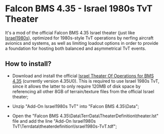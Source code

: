 # Falcon BMS 4.35 - Israel 1980s TvT Theater
It's a mod of the official Falcon BMS 4.35 Israel theater (just like [Israel1980s](https://github.com/UOAF/Israel1980s)), optimized for 1980s-style TvT operations by nerfing aircraft avionics and systems, as well as limiting loadout options in order to provide a foundation for hosting both balanced and asymmetrical TvT events.

## How to install?
* Download and install the official [Israel Theater Of Operations for BMS 4.35](https://www.benchmarksims.org/forum/showthread.php?40653-Israel-Theater-Of-Operations-for-BMS-4-35) (currently version 4.35U0). This is required to use Israel 1980s TvT, since it allows the latter to only require 120MB of disk space by referencing all other 8GB of terrain/texture files from the official Israel theater;

* Unzip "Add-On Israel1980s TvT" into "Falcon BMS 4.35\Data\";

* Open the "Falcon BMS 4.35\Data\TerrData\TheaterDefinition\theater.lst" file and add the line "Add-On Israel1980s TvT\Terrdata\theaterdefinition\Israel1980s-TvT.tdf";
